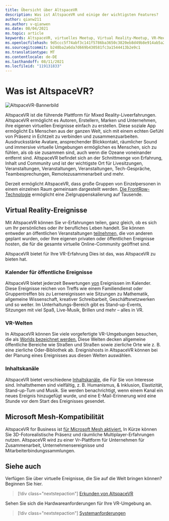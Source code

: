 ```yaml
---
title: Übersicht über AltspaceVR
description: Was ist AltspaceVR und einige der wichtigsten Features?
author: qianw211
ms.author: v-qianwen
ms.date: 08/04/2021
ms.topic: article
keywords: AltspaceVR, virtuelles Meetup, Virtual Reality-Meetup, VR-Meetup, Virtual Reality-Plattformen, VR-Plattform, immersive virtuelle Ereignisse, immersive VR-Ereignisse, Virtual Reality-Ereignisse, VR-Ereignisse, VR World Building, immersive VR-Erfahrung, Social VR, Social VR Platform, VR Event Hosting, Social Virtual Reality, Virtual Reality Event Hosting
ms.openlocfilehash: 9d5ccc5f74abf3c141f5786ba3650c3820eb8d49b8e914ab5a2a07828391ba04
ms.sourcegitcommit: b248ba2a6da7d669b430581fc3a1544413b2e9c1
ms.translationtype: MT
ms.contentlocale: de-DE
ms.lasthandoff: 08/11/2021
ms.locfileid: "119131833"
---
```

# <a name="what-is-altspacevr"></a>Was ist AltspaceVR?

![AltspaceVR-Bannerbild](images/vr-interactions.png)

AltspaceVR ist die führende Plattform für Mixed Reality-Liveerfahrungen. AltspaceVR ermöglicht es Autoren, Erstellern, Marken und Unternehmen, ihre eigenen virtuellen Ereignisse einfach zu erstellen. Diese soziale App ermöglicht Es Menschen aus der ganzen Welt, sich mit einem echten Gefühl von Präsenz in Echtzeit zu verbinden und zusammenzuarbeiten. Ausdrucksstärke Avatare, ansprechender Blickkontakt, räumlicher Sound und immersive virtuelle Umgebungen ermöglichen es Menschen, sich zu fühlen, als ob sie zusammen sind, auch wenn die Ozeane voneinander entfernt sind. AltspaceVR befindet sich an der Schnittmenge von Erfahrung, Inhalt und Community und ist der wichtigste Ort für Livesitzungen, Veranstaltungen, Veranstaltungen, Veranstaltungen, Tech-Gespräche, Teambesprechungen, Remotezusammenarbeit und mehr.  

Derzeit ermöglicht AltspaceVR, dass große Gruppen von Einzelpersonen in einem einzelnen Raum gemeinsam dargestellt werden.  [Die FrontRow-Technologie](faqs/scaling-audiences.md) ermöglicht eine Zielgruppenskalierung auf Tausende.

## <a name="virtual-reality-events"></a>Virtual Reality-Ereignisse

Mit AltspaceVR können Sie vr-Erfahrungen teilen, ganz gleich, ob es sich um Ihr persönliches oder ihr berufliches Leben handelt. Sie können entweder an öffentlichen Veranstaltungen [](tutorials/creating-an-event.md) [teilnehmen,](community/exploring-title-screen.md#destinations) die von anderen geplant wurden, oder Ihre eigenen privaten oder öffentlichen Ereignisse hosten, die für die gesamte virtuelle Online-Community geöffnet sind.

AltspaceVR bietet für Ihre VR-Erfahrung Dies ist das, was AltspaceVR zu bieten hat.

### <a name="public-events-calendar"></a>Kalender für öffentliche Ereignisse

AltspaceVR bietet jederzeit Bewertungen [von](https://account.altvr.com/events/main) Ereignissen im Kalender. Diese Ereignisse reichen von Treffs wie einem Familiendienst oder Gruppentreffen bis zu Lernereignissen wie Sitzungen zu Mathematik, allgemeine Wissenschaft, kreativer Schreibarbeit, Geschäftsnetzwerken und so weiter. Im Unterhaltungs-Bereich gibt es Stand-up-Events, Sitzungen mit viel Spaß, Live-Musik, Brillen und mehr – alles in VR.

### <a name="vr-worlds"></a>VR-Welten

In AltspaceVR können Sie viele vorgefertigte VR-Umgebungen besuchen, die als [Worlds bezeichnet werden.](community/exploring-title-screen.md#other-functions) Diese Welten decken allgemeine öffentliche Bereiche wie Straßen und Straßen sowie zierliche Orte wie z. B. eine zierliche Oder-Bibliothek ab. Ereignishosts in AltspaceVR können bei der Planung eines Ereignisses aus diesen Welten auswählen.

### <a name="content-channels"></a>Inhaltskanäle

AltspaceVR bietet verschiedene [Inhaltskanäle,](https://account.altvr.com/channels/popular) die Für Sie von Interesse sind. Inhaltsthemen sind vielfältig, z. B. Humanismus, & Inklusion, Elastizität, Stand-up-Tum und Musik.  Sie werden benachrichtigt, wenn einem Kanal ein neues Ereignis hinzugefügt wurde, und eine E-Mail-Erinnerung wird eine Stunde vor dem Start des Ereignisses gesendet.

## <a name="microsoft-mesh-compatibility"></a>Microsoft Mesh-Kompatibilität

AltspaceVR for Business ist [für Microsoft Mesh aktiviert.](/mesh/) In Kürze können Sie 3D-Fotorealistische Präsenz und räumliche Multiplayer-Erfahrungen nutzen. AltspaceVR wird zu einer Vr-Plattform für Unternehmen für Zusammenarbeit, Unternehmensereignisse und Mitarbeiterbindungssammlungen.

## <a name="see-also"></a>Siehe auch

Verfügen Sie über virtuelle Ereignisse, die Sie auf die Welt bringen können? Beginnen Sie hier.
> [!div class="nextstepaction"]
> [Erkunden von AltspaceVR](journey.md)

Sehen Sie sich die Hardwareanforderungen für Ihre VR-Umgebung an.
> [!div class="nextstepaction"]
> [Systemanforderungen](getting-started/system-requirements.md)
